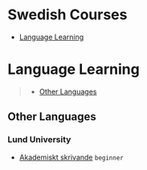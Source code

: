 # Swedish Courses
 - [Language Learning](#language-learning)
# Language Learning
> - [Other Languages](#other-languages)
## Other Languages
### Lund University
 - [Akademiskt skrivande](https://www.coursera.org/learn/akademiskt-skrivande) `beginner`
